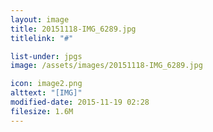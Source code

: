 ```yaml
---
layout: image
title: 20151118-IMG_6289.jpg
titlelink: "#"

list-under: jpgs
image: /assets/images/20151118-IMG_6289.jpg

icon: image2.png
alttext: "[IMG]"
modified-date: 2015-11-19 02:28
filesize: 1.6M
---
```

